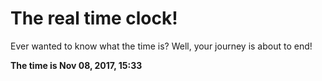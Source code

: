 # The real time clock!

Ever wanted to know what the time is? Well, your journey is about to end!

**The time is Nov 08, 2017, 15:33**